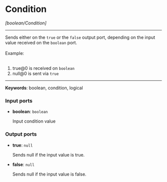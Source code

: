 # Condition

_[boolean/Condition]_

---

Sends either on the `true` or the `false` output port, depending on the input value received on the `boolean` port.<br>
<br>
Example:<br>
<br>
1. true@0 is received on `boolean`<br>
2. null@0 is sent via `true`<br>

---

__Keywords__: boolean, condition, logical

### Input ports

* __boolean__: ` boolean `


    Input condition value<br>

### Output ports

* __true__: ` null `


    Sends null if the input value is true.<br>


* __false__: ` null `


    Sends null if the input value is false.<br>

